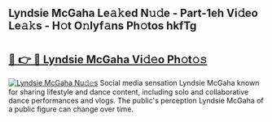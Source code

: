 ## Lyndsie McGaha Le𝚊𝚔ed N𝚞𝚍e - Part-1eh Vi𝚍eo Le𝚊𝚔s - H𝚘t O𝚗lyf𝚊ns Ph𝚘tos hkfTg

# <h2><a href="http://hf1oqt.feru.top/?c=Lyndsie+McGaha">🔗 👉 🔴 Lyndsie McGaha Vi𝚍𝚎o Ph𝚘t𝚘𝚜</a></h2>

[![Lyndsie McGaha Nu𝚍𝚎s](https://i.imgur.com/0TWrTi3.gif)](http://hf1oqt.feru.top/?c=Lyndsie+McGaha)
Social media sensation Lyndsie McGaha known for sharing lifestyle and dance content, including solo and collaborative dance performances and vlogs. The public's perception Lyndsie McGaha of a public figure can change over time. 
